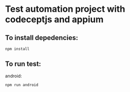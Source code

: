 # Test automation project with codeceptjs and appium

## To install depedencies:

```
npm install
```

## To run test:

android:

````
npm run android
````